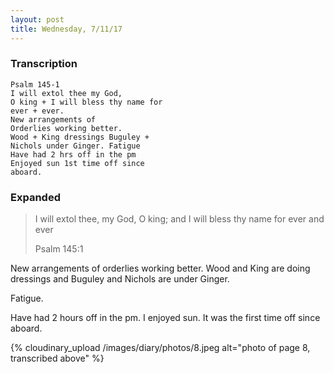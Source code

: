```yaml
---
layout: post
title: Wednesday, 7/11/17
---
```


### Transcription

    Psalm 145-1
    I will extol thee my God,
    O king + I will bless thy name for
    ever + ever.
    New arrangements of 
    Orderlies working better.
    Wood + King dressings Buguley +
    Nichols under Ginger. Fatigue
    Have had 2 hrs off in the pm
    Enjoyed sun 1st time off since
    aboard.


### Expanded

> I will extol thee, my God, O king; and I will bless thy name for ever and ever
>
> Psalm 145:1

New arrangements of orderlies working better. Wood and King are doing dressings and Buguley and Nichols are under Ginger.

Fatigue.

Have had 2 hours off in the pm. I enjoyed sun. It was the first time off since aboard.

{% cloudinary_upload /images/diary/photos/8.jpeg alt="photo of page 8, transcribed above" %}

